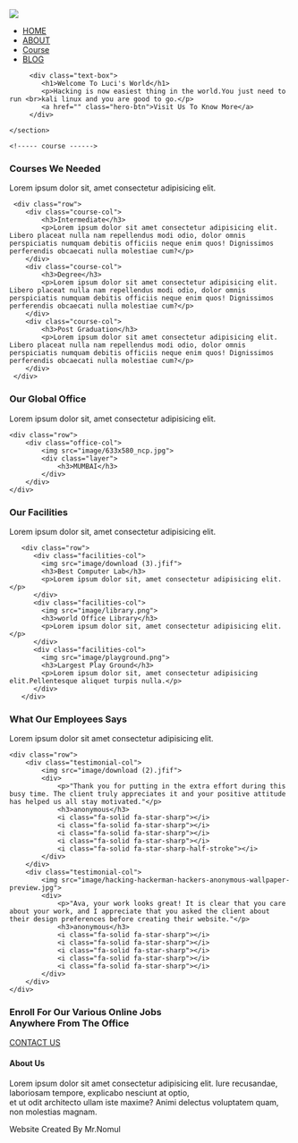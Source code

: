 <!DOCTYPE html>
<html lang="en">
<head>
    <meta charset="UTF-8">
    <meta http-equiv="X-UA-Compatible" content="IE=edge">
    <meta name="viewport" content="width=device-width, initial-scale=1.0">
    <title>LUCIFER</title>
    <link rel="stylesheet" href="style.css">
    <link rel="preconnect" href="https://fonts.googleapis.com">
<link rel="preconnect" href="https://fonts.gstatic.com" crossorigin>
<link href="https://fonts.googleapis.com/css2?family=Poppins:wght@100;200;300;400;600;700&display=swap" rel="stylesheet">
<script src="https://kit.fontawesome.com/f9d8b0bda2.js" crossorigin="anonymous"></script>
</head>
<body> 
    <section class="header">
         <nav>
             <a href="LUCI HTML.html"><img src="image/lucisec (1).png"> </a>
             <div class="nav-links" id="navLinks">
                <i class="fa-solid fa-circle-xmark" onclick="hideMenu()"></i>
                 <ul>
                     <li><a class="active" href="#">HOME</a></li>
                     <li><a href="#">ABOUT</a></li>
                     <li><a href="#">Course</a></li>
                     <li><a href="#">BLOG</a></li>
                 </ul>
             </div>
             <i class="fa-solid fa-bars" onclick="showMenu()"></i>
         </nav>

         <div class="text-box">
            <h1>Welcome To Luci's World</h1>
            <p>Hacking is now easiest thing in the world.You just need to run <br>kali linux and you are good to go.</p>
            <a href="" class="hero-btn">Visit Us To Know More</a>
         </div>

    </section>

    <!----- course ------>

   <section class="course">
    <h1>Courses We Needed</h1>
    <p>Lorem ipsum dolor sit, amet consectetur adipisicing elit.</p>

     <div class="row">
        <div class="course-col">
            <h3>Intermediate</h3>
            <p>Lorem ipsum dolor sit amet consectetur adipisicing elit. Libero placeat nulla nam repellendus modi odio, dolor omnis perspiciatis numquam debitis officiis neque enim quos! Dignissimos perferendis obcaecati nulla molestiae cum?</p>
        </div>
        <div class="course-col">
            <h3>Degree</h3>
            <p>Lorem ipsum dolor sit amet consectetur adipisicing elit. Libero placeat nulla nam repellendus modi odio, dolor omnis perspiciatis numquam debitis officiis neque enim quos! Dignissimos perferendis obcaecati nulla molestiae cum?</p>
        </div>
        <div class="course-col">
            <h3>Post Graduation</h3>
            <p>Lorem ipsum dolor sit amet consectetur adipisicing elit. Libero placeat nulla nam repellendus modi odio, dolor omnis perspiciatis numquam debitis officiis neque enim quos! Dignissimos perferendis obcaecati nulla molestiae cum?</p>
        </div>
     </div>

   </section>

   <!------- office ------>

   <section class="office">
    <h1>Our Global Office</h1>
    <p>Lorem ipsum dolor sit, amet consectetur adipisicing elit.</p>

    <div class="row">
        <div class="office-col">
            <img src="image/633x580_ncp.jpg">
            <div class="layer">
                <h3>MUMBAI</h3>
            </div>
        </div>
    </div>
   </section>

   <!-------- Facilities --------->

   <section class="facilities">
       <h1>Our Facilities</h1>
       <p>Lorem ipsum dolor sit, amet consectetur adipisicing elit.</p>

       <div class="row">
          <div class="facilities-col">
            <img src="image/download (3).jfif">
            <h3>Best Computer Lab</h3>
            <p>Lorem ipsum dolor sit, amet consectetur adipisicing elit.</p>
          </div>
          <div class="facilities-col">
            <img src="image/library.png">
            <h3>world Office Library</h3>
            <p>Lorem ipsum dolor sit, amet consectetur adipisicing elit.</p>
          </div>
          <div class="facilities-col">
            <img src="image/playground.png">
            <h3>Largest Play Ground</h3>
            <p>Lorem ipsum dolor sit, amet consectetur adipisicing elit.Pellentesque aliquet turpis nulla.</p>
          </div>
       </div>

   </section>

   <!--------- testimonials ------------>

   <section class="testimonials">
    <h1>What Our Employees Says</h1> 
    <p>Lorem ipsum dolor sit amet consectetur adipisicing elit.</p>
    
    <div class="row">
        <div class="testimonial-col">
            <img src="image/download (2).jfif">
            <div>
                <p>"Thank you for putting in the extra effort during this busy time. The client truly appreciates it and your positive attitude has helped us all stay motivated."</p>
                <h3>anonymous</h3>
                <i class="fa-solid fa-star-sharp"></i>
                <i class="fa-solid fa-star-sharp"></i>
                <i class="fa-solid fa-star-sharp"></i>
                <i class="fa-solid fa-star-sharp"></i>
                <i class="fa-solid fa-star-sharp-half-stroke"></i>
            </div>
        </div>
        <div class="testimonial-col">
            <img src="image/hacking-hackerman-hackers-anonymous-wallpaper-preview.jpg">
            <div>
                <p>"Ava, your work looks great! It is clear that you care about your work, and I appreciate that you asked the client about their design preferences before creating their website."</p>
                <h3>anonymous</h3>
                <i class="fa-solid fa-star-sharp"></i>
                <i class="fa-solid fa-star-sharp"></i>
                <i class="fa-solid fa-star-sharp"></i>
                <i class="fa-solid fa-star-sharp"></i>
                <i class="fa-solid fa-star-sharp"></i>
            </div>
        </div>
    </div>

   </section>

   <!----- Call To Action --------->

   <section class="cta">
    <h1>Enroll For Our Various Online Jobs<br>Anywhere From The Office</h1>
    <a href="" class="hero-btn">CONTACT US</a>
   </section>

   <!----- Footer --------->

   <section class="footer">
    <h4>About Us</h4>
    <p>Lorem ipsum dolor sit amet consectetur adipisicing elit. Iure recusandae, laboriosam tempore, explicabo nesciunt at optio,<br> et ut odit architecto ullam iste maxime? Animi delectus voluptatem quam, non molestias magnam.</p>
    <div class="icons">
        <i class="fa-brands fa-facebook-square"></i>
        <i class="fa-brands fa-twitter-square"></i>
        <i class="fa-brands fa-instagram-square"></i>
        <i class="fa-brands fa-linkedin"></i>
    </div>
    <p>Website Created By Mr.Nomul</p>
   </section>






<!------JavaScript for Toggle Menu------->
<script>
    
    var navLinks = document.getElementById("navLinks");

    function showMenu(){
        navLinks.style.right = "0";
    }
    function hideMenu(){
        navLinks.style.right = "-200px";
    }

</script>
 
</body>
</html>















































